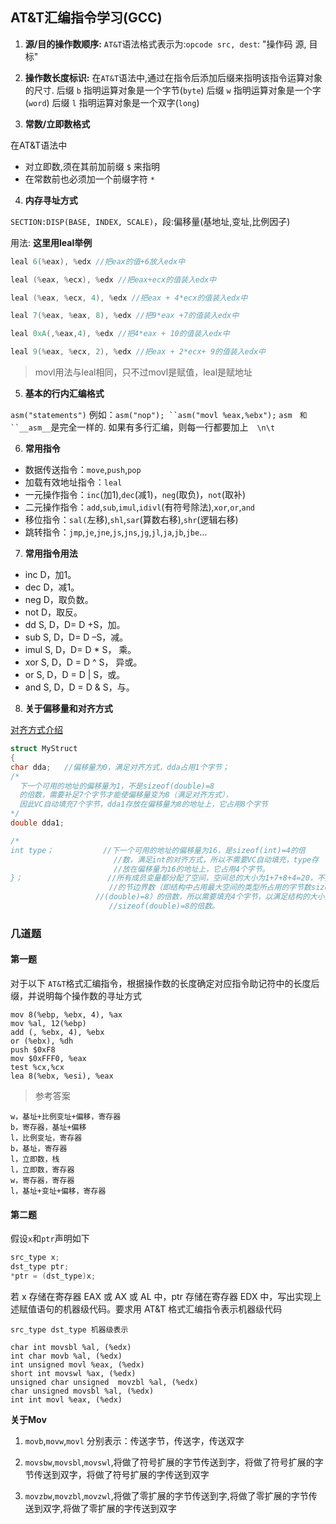 ## AT&T汇编指令学习(GCC)

1. **源/目的操作数顺序:**
`AT&T`语法格式表示为:`opcode src, dest`: "操作码 源, 目标"

2. **操作数长度标识:**
在`AT&T`语法中,通过在指令后添加后缀来指明该指令运算对象的尺寸.
后缀 `b` 指明运算对象是一个字节(`byte`)
后缀 `w` 指明运算对象是一个字(`word`)
后缀 `l` 指明运算对象是一个双字(`long`)

3. **常数/立即数格式**

在AT&T语法中
+ 对立即数,须在其前加前缀 `$` 来指明
+ 在常数前也必须加一个前缀字符 `*`

4. **内存寻址方式**

`SECTION:DISP(BASE, INDEX, SCALE)`，段:偏移量(基地址,变址,比例因子)

用法: **这里用leal举例**

```C
leal 6(%eax), %edx //把eax的值+6放入edx中

leal (%eax, %ecx), %edx //把eax+ecx的值装入edx中

leal (%eax, %ecx, 4), %edx //把eax + 4*ecx的值装入edx中

leal 7(%eax, %eax, 8), %edx //把9*eax +7的值装入edx中

leal 0xA(,%eax,4), %edx //把4*eax + 10的值装入edx中

leal 9(%eax, %ecx, 2), %edx //把eax + 2*ecx+ 9的值装入edx中
```

> movl用法与leal相同，只不过movl是赋值，leal是赋地址

5. **基本的行内汇编格式**

`asm("statements")`
例如：`asm("nop"); ``asm("movl %eax,%ebx");`
`asm　和　``__asm__`是完全一样的.
如果有多行汇编，则每一行都要加上　`\n\t`

6. **常用指令**
+ 数据传送指令：`move`,`push`,`pop`
+ 加载有效地址指令：`leal`
+ 一元操作指令：`inc`(加1),`dec`(减1)，`neg`(取负)，`not`(取补)
+ 二元操作指令：`add`,`sub`,`imul`,`idivl`(有符号除法),`xor`,`or`,`and`
+ 移位指令：`sal(`左移),`shl`,`sar`(算数右移),`shr`(逻辑右移)
+ 跳转指令：`jmp`,`je`,`jne`,`js`,`jns`,`jg`,`jl`,`ja`,`jb`,`jbe`...

7. **常用指令用法**

+ inc D，加1。
+ dec D，减1。
+ neg D，取负数。
+ not D，取反。
+ dd S, D，D= D +S，加。
+ sub S, D，D= D –S，减。
+ imul S, D，D= D * S， 乘。
+ xor S, D，D = D ^ S， 异或。
+ or S, D，D = D | S，或。
+ and S, D，D = D & S，与。

8. **关于偏移量和对齐方式**

[对齐方式介绍](https://blog.csdn.net/hdutigerkin/article/details/7664280)

```C
struct MyStruct   
{   
char dda;   //偏移量为0，满足对齐方式，dda占用1个字节； 
/* 
  下一个可用的地址的偏移量为1，不是sizeof(double)=8 
  的倍数，需要补足7个字节才能使偏移量变为8（满足对齐方式），
  因此VC自动填充7个字节，dda1存放在偏移量为8的地址上，它占用8个字节
*/  
double dda1;

/*
int type；           //下一个可用的地址的偏移量为16，是sizeof(int)=4的倍   
                       //数，满足int的对齐方式，所以不需要VC自动填充，type存   
                       //放在偏移量为16的地址上，它占用4个字节。   
}；                   //所有成员变量都分配了空间，空间总的大小为1+7+8+4=20，不是结构   
                      //的节边界数（即结构中占用最大空间的类型所占用的字节数sizeof   
                   //(double)=8）的倍数，所以需要填充4个字节，以满足结构的大小为   
                      //sizeof(double)=8的倍数。
```

### 几道题

#### 第一题
对于以下 `AT&T`格式汇编指令，根据操作数的长度确定对应指令助记符中的长度后缀，并说明每个操作数的寻址方式
```
mov 8(%ebp, %ebx, 4), %ax
mov %al, 12(%ebp)
add (, %ebx, 4), %ebx
or (%ebx), %dh
push $0xF8
mov $0xFFF0, %eax
test %cx,%cx
lea 8(%ebx, %esi), %eax
```

> 参考答案

```
w，基址+比例变址+偏移，寄存器
b，寄存器，基址+偏移
l，比例变址，寄存器
b，基址，寄存器
l，立即数，栈
l，立即数，寄存器
w，寄存器，寄存器
l，基址+变址+偏移，寄存器
```

#### 第二题

假设`x`和`ptr`声明如下

```C
src_type x;
dst_type ptr;
*ptr = (dst_type)x;
```

若 x 存储在寄存器 EAX 或 AX 或 AL 中，ptr 存储在寄存器 EDX 中，写出实现上述赋值语句的机器级代码。要求用 AT&T 格式汇编指令表示机器级代码

`src_type dst_type 机器级表示`

```
char int movsbl %al, (%edx)
int char movb %al, (%edx)
int unsigned movl %eax, (%edx)
short int movswl %ax, (%edx)
unsigned char unsigned  movzbl %al, (%edx)
char unsigned movsbl %al, (%edx)
int int movl %eax, (%edx)
```

**关于Mov**

1. `movb`,`movw`,`movl` 分别表示：传送字节，传送字，传送双字

2. `movsbw`,`movsbl`,`movswl`,将做了符号扩展的字节传送到字，将做了符号扩展的字节传送到双字，将做了符号扩展的字传送到双字

3. `movzbw`,`movzbl`,`movzwl`,将做了零扩展的字节传送到字,将做了零扩展的字节传送到双字,将做了零扩展的字传送到双字



